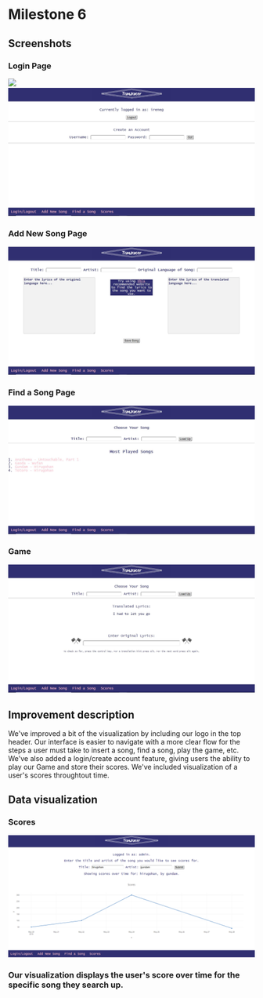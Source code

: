 # Milestone 6
## Screenshots
### Login Page
![]((Un)LoginPage.JPG)
![](LoginPage.JPG)
### Add New Song Page
![](AddNewSong.JPG)
### Find a Song Page
![](FindSong.JPG)
### Game
![](GamePage.JPG)

## Improvement description
We've improved a bit of the visualization by including our logo in the top header. Our interface is easier to navigate with a more clear flow for the steps a user must take to insert a song, find a song, play the game, etc. We've also added a login/create account feature, giving users the ability to play our Game and store their scores. We've included visualization of a user's scores throughtout time. 

## Data visualization
### Scores
![](Scores.png)
### Our visualization displays the user's score over time for the specific song they search up. 